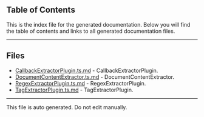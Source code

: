 ## Table of Contents

This is the index file for the generated documentation. Below you will find the table of contents and links to all generated documentation files.

---


## Files

- [CallbackExtractorPlugin.ts.md](CallbackExtractorPlugin.ts.md) - CallbackExtractorPlugin.
- [DocumentContentExtractor.ts.md](DocumentContentExtractor.ts.md) - DocumentContentExtractor.
- [RegexExtractorPlugin.ts.md](RegexExtractorPlugin.ts.md) - RegexExtractorPlugin.
- [TagExtractorPlugin.ts.md](TagExtractorPlugin.ts.md) - TagExtractorPlugin.



---

This file is auto generated. Do not edit manually.